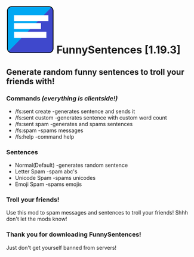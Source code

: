 # ![ICON](/src/main/resources/assets/FunnySentences/icon.png) FunnySentences [1.19.3]
Generate random funny sentences to troll your friends with!
--------------------------------------------------------

### Commands *(everything is clientside!)*
- /fs:sent create -generates sentence and sends it
- /fs:sent custom -generates sentence with custom word count
- /fs:sent spam   -generates and spams sentences
- /fs:spam        -spams messages
- /fs:help        -command help

### Sentences
- Normal(Default) -generates random sentence
- Letter Spam -spam abc's
- Unicode Spam -spams unicodes
- Emoji Spam -spams emojis

### Troll your friends!
Use this mod to spam messages and sentences to troll your friends!
Shhh don't let the mods know!

### Thank you for downloading FunnySentences!
Just don't get yourself banned from servers!

